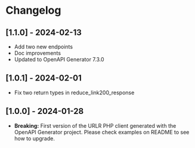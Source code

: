 # Changelog

## [1.1.0] - 2024-02-13

- Add two new endpoints
- Doc improvements
- Updated to OpenAPI Generator 7.3.0

## [1.0.1] - 2024-02-01

- Fix two return types in reduce_link200_response

## [1.0.0] - 2024-01-28

- **Breaking:** First version of the URLR PHP client generated with the OpenAPI Generator project. Please check examples on README to see how to upgrade.